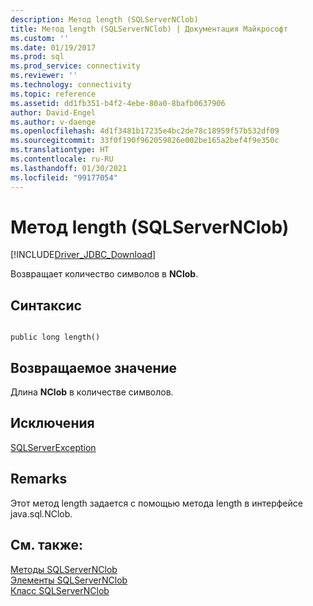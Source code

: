 ```yaml
---
description: Метод length (SQLServerNClob)
title: Метод length (SQLServerNClob) | Документация Майкрософт
ms.custom: ''
ms.date: 01/19/2017
ms.prod: sql
ms.prod_service: connectivity
ms.reviewer: ''
ms.technology: connectivity
ms.topic: reference
ms.assetid: dd1fb351-b4f2-4ebe-80a0-8bafb0637906
author: David-Engel
ms.author: v-daenge
ms.openlocfilehash: 4d1f3481b17235e4bc2de78c18959f57b532df09
ms.sourcegitcommit: 33f0f190f962059826e002be165a2bef4f9e350c
ms.translationtype: HT
ms.contentlocale: ru-RU
ms.lasthandoff: 01/30/2021
ms.locfileid: "99177054"
---
```

# <a name="length-method-sqlservernclob"></a>Метод length (SQLServerNClob)
[!INCLUDE[Driver_JDBC_Download](../../../includes/driver_jdbc_download.md)]

  Возвращает количество символов в **NClob**.  
  
## <a name="syntax"></a>Синтаксис  
  
```  
  
public long length()  
```  
  
## <a name="return-value"></a>Возвращаемое значение  
 Длина **NClob** в количестве символов.  
  
## <a name="exceptions"></a>Исключения  
 [SQLServerException](../../../connect/jdbc/reference/sqlserverexception-class.md)  
  
## <a name="remarks"></a>Remarks  
 Этот метод length задается с помощью метода length в интерфейсе java.sql.NClob.  
  
## <a name="see-also"></a>См. также:  
 [Методы SQLServerNClob](../../../connect/jdbc/reference/sqlservernclob-methods.md)   
 [Элементы SQLServerNClob](../../../connect/jdbc/reference/sqlservernclob-members.md)   
 [Класс SQLServerNClob](../../../connect/jdbc/reference/sqlservernclob-class.md)  
  
  

